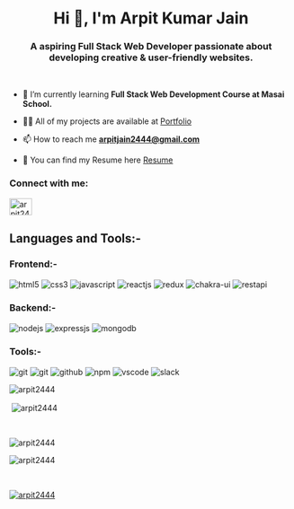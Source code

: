 <h1 align="center">Hi 👋, I'm Arpit Kumar Jain</h1>
<h3 align="center">A aspiring Full Stack Web Developer passionate about developing creative & user-friendly websites.</h3>

<br/>

- 🌱 I’m currently learning **Full Stack Web Development Course at Masai School.**

- 👨‍💻 All of my projects are available at     <a href="https://arpit2444.github.io/">Portfolio</a>
 

- 📫 How to reach me **arpitjain2444@gmail.com**

- 📄 You can find my Resume here <a href="https://drive.google.com/file/d/1TWJsA_4rVVreZioBeK3YR7yI2-0m_8uu/view?usp=share_link"> Resume</a>

<h3 align="left">Connect with me:</h3>
<p align="left">

<a href="https://linkedin.com/in/arpit2444" target="blank"><img align="center" src="https://encrypted-tbn0.gstatic.com/images?q=tbn:ANd9GcRnRqgrRLM0ftwdje-GsqJAAydrAp1YBa93PA&usqp=CAU" alt="arpit2444" height="30" width="40" /></a>
</p>

## Languages and Tools:-
<div >
 <div ><h3>Frontend:-</h3>
 <img src="https://img.shields.io/badge/html5-%23E34F26.svg?style=for-the-badge&logo=html5&logoColor=white" align="center" alt="html5">
 <img src = "https://img.shields.io/badge/css3-%231572B6.svg?style=for-the-badge&logo=css3&logoColor=white" align="center" alt="css3">
  <img src ="https://img.shields.io/badge/javascript-%23323330.svg?style=for-the-badge&logo=javascript&logoColor=%23F7DF1E" align="center" alt="javascript">
 <img src="https://img.shields.io/badge/React-20232A?style=for-the-badge&logo=react&logoColor=61DAFB"  align="center" alt="reactjs" />
 <img src="https://img.shields.io/badge/Redux-593D88?style=for-the-badge&logo=redux&logoColor=white"  align="center" alt="redux" />
 <img src = "https://img.shields.io/badge/chakra ui-%234ED1C5.svg?style=for-the-badge&logo=chakraui&logoColor=white" align="center" alt="chakra-ui"/>
 <img src="https://img.shields.io/badge/rest api-%23000000.svg?style=for-the-badge&logo=flask&logoColor=white" align="center" alt="restapi"/>  
</div>

  <div ><h3>Backend:-</h3> 
<img src="https://img.shields.io/badge/Node.js-339933?style=for-the-badge&logo=nodedotjs&logoColor=white" align="center" alt="nodejs" />
<img src="https://img.shields.io/badge/Express.js-000000?style=for-the-badge&logo=express&logoColor=white" align="center" alt="expressjs"/>
<img src="https://img.shields.io/badge/MongoDB-4EA94B?style=for-the-badge&logo=mongodb&logoColor=white" align="center" alt="mongodb"/>

 </div>
  <div ><h3>Tools:-</h3> 
   
   <img src="https://img.shields.io/badge/netlify-%23000000.svg?style=for-the-badge&logo=netlify&logoColor=#00C7B7" align="center" alt="git"/>
   <img src="https://img.shields.io/badge/Git-f44d27?style=for-the-badge&logo=git&logoColor=white"  align="center" alt="git"/>
   <img src="https://img.shields.io/badge/GitHub-100000?style=for-the-badge&logo=github&logoColor=white"  align="center" alt="github"/>
   <img src = "https://img.shields.io/badge/NPM-%23000000.svg?style=for-the-badge&logo=npm&logoColor=white" align="center" alt="npm">
   <img src="https://img.shields.io/badge/Visual%20Studio-5C2D91.svg?style=for-the-badge&logo=visual-studio&logoColor=white"  align="center" alt="vscode"/>
   <img src="https://img.shields.io/badge/Slack-4A154B?style=for-the-badge&logo=slack&logoColor=white" align="center" alt="slack"/>
 </div>
</div>
<p><img align="left" src="https://github-readme-stats.vercel.app/api/top-langs?username=arpit2444&show_icons=true&locale=en&layout=compact" alt="arpit2444" /></p>
  <br/>
<p>&nbsp;<img align="center" src="https://github-readme-stats.vercel.app/api?username=arpit2444&show_icons=true&locale=en" alt="arpit2444" /></p>
  <br/>
<p><img align="center" src="https://github-readme-streak-stats.herokuapp.com/?user=arpit2444&" alt="arpit2444" /></p>
<p align="left"> <img src="https://komarev.com/ghpvc/?username=arpit2444&label=Profile%20views&color=0e75b6&style=flat" alt="arpit2444" /> </p>
  <br/>
<p align="left"> <a href="https://github.com/ryo-ma/github-profile-trophy"><img src="https://github-profile-trophy.vercel.app/?username=arpit2444" alt="arpit2444" /></a> </p>
